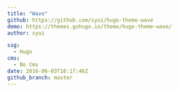 ```yaml
---
title: "Wave"
github: https://github.com/syui/hugo-theme-wave
demo: https://themes.gohugo.io/theme/hugo-theme-wave/
author: syui

ssg:
  - Hugo
cms:
  - No Cms
date: 2016-06-03T16:17:46Z
github_branch: master
---
```

